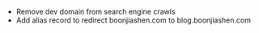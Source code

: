 * Remove dev domain from search engine crawls
* Add alias record to redirect boonjiashen.com to blog.boonjiashen.com
